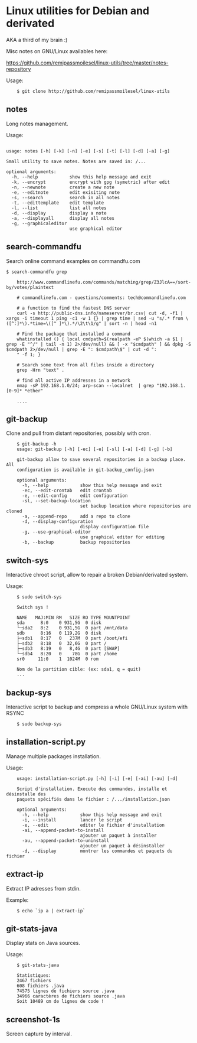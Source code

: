 # Linux utilities for Debian and derivated

AKA a third of my brain :)


Misc notes on GNU/Linux availables here:

https://github.com/remipassmoilesel/linux-utils/tree/master/notes-repository



Usage:

```
    $ git clone http://github.com/remipassmoilesel/linux-utils
```


## notes

Long notes management.

Usage:

```

usage: notes [-h] [-k] [-n] [-e] [-s] [-t] [-l] [-d] [-a] [-g]

Small utility to save notes. Notes are saved in: /...

optional arguments:
  -h, --help            show this help message and exit
  -k, --encrypt         encrypt with gpg (symetric) after edit
  -n, --newnote         create a new note
  -e, --editnote        edit exisiting note
  -s, --search          search in all notes
  -t, --edittemplate    edit template
  -l, --list            list all notes
  -d, --display         display a note
  -a, --displayall      display all notes
  -g, --graphicaleditor
                        use graphical editor

```


## search-commandfu

Search online command examples on commandfu.com

	$ search-commandfu grep                                                                                                                                                             
	
		http://www.commandlinefu.com/commands/matching/grep/Z3JlcA==/sort-by/votes/plaintext

		# commandlinefu.com - questions/comments: tech@commandlinefu.com

		# a function to find the fastest DNS server
		curl -s http://public-dns.info/nameserver/br.csv| cut -d, -f1 | xargs -i timeout 1 ping -c1 -w 1 {} | grep time | sed -u "s/.* from \([^:]*\).*time=\([^ ]*\).*/\2\t\1/g" | sort -n | head -n1

		# Find the package that installed a command
		whatinstalled () { local cmdpath=$(realpath -eP $(which -a $1 | grep -E "^/" | tail -n 1) 2>/dev/null) && [ -x "$cmdpath" ] && dpkg -S $cmdpath 2>/dev/null | grep -E ": $cmdpath\$" | cut -d ":
		" -f 1; }

		# Search some text from all files inside a directory
		grep -Hrn "text" .

		# find all active IP addresses in a network
		nmap -sP 192.168.1.0/24; arp-scan --localnet  | grep "192.168.1.[0-9]* *ether"

		....


## git-backup

Clone and pull from distant repositories, possibly with cron.

```
	$ git-backup -h
	usage: git-backup [-h] [-ec] [-e] [-sl] [-a] [-d] [-g] [-b]

	git-backup allow to save several repositories in a backup place. All
	configuration is available in git-backup_config.json

	optional arguments:
	  -h, --help            show this help message and exit
	  -ec, --edit-crontab   edit crontab
	  -e, --edit-config     edit configuration
	  -sl, --set-backup-location
							set backup location where repositories are cloned
	  -a, --append-repo     add a repo to clone
	  -d, --display-configuration
							display configuration file
	  -g, --use-graphical-editor
							use graphical editor for editing
	  -b, --backup          backup repositories
```

## switch-sys

Interactive chroot script, allow to repair a broken Debian/derivated system.

Usage:

```
	$ sudo switch-sys  

	Switch sys !

	NAME   MAJ:MIN RM   SIZE RO TYPE MOUNTPOINT
	sda      8:0    0 931,5G  0 disk
	└─sda2   8:2    0 931,5G  0 part /mnt/data
	sdb      8:16   0 119,2G  0 disk
	├─sdb1   8:17   0   237M  0 part /boot/efi
	├─sdb2   8:18   0  32,6G  0 part /
	├─sdb3   8:19   0   8,4G  0 part [SWAP]
	└─sdb4   8:20   0    78G  0 part /home
	sr0     11:0    1  1024M  0 rom  

	Nom de la partition cible: (ex: sda1, q = quit)
	...

```

## backup-sys

Interactive script to backup and compress a whole GNU/Linux system with RSYNC


```
	$ sudo backup-sys
```

## installation-script.py

Manage multiple packages installation.

Usage:

```
	usage: installation-script.py [-h] [-i] [-e] [-ai] [-au] [-d]

	Script d'installation. Execute des commandes, installe et désinstalle des
	paquets spécifiés dans le fichier : /.../installation.json

	optional arguments:
	  -h, --help            show this help message and exit
	  -i, --install         lancer le script
	  -e, --edit            editer le fichier d'installation
	  -ai, --append-packet-to-install
							ajouter un paquet à installer
	  -au, --append-packet-to-uninstall
							ajouter un paquet à désinstaller
	  -d, --display         montrer les commandes et paquets du fichier
```


## extract-ip

Extract IP adresses from stdin.

Example:

```
	$ echo `ip a | extract-ip`
```

## git-stats-java

Display stats on Java sources.

Usage:

```
	$ git-stats-java    

	Statistiques:
	2467 fichiers
	608 fichiers .java
	74575 lignes de fichiers source .java
	34966 caractères de fichiers source .java
	Soit 10489 cm de lignes de code !

```

## screenshot-1s

Screen capture by interval.
